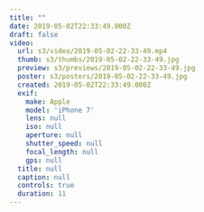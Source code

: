 ```yaml
---
title: ""
date: 2019-05-02T22:33:49.000Z
draft: false
video:
  url: s3/video/2019-05-02-22-33-49.mp4
  thumb: s3/thumbs/2019-05-02-22-33-49.jpg
  preview: s3/previews/2019-05-02-22-33-49.jpg
  poster: s3/posters/2019-05-02-22-33-49.jpg
  created: 2019-05-02T22:33:49.000Z
  exif:
    make: Apple
    model: 'iPhone 7'
    lens: null
    iso: null
    aperture: null
    shutter_speed: null
    focal_length: null
    gps: null
  title: null
  caption: null
  controls: true
  duration: 11
---
```


